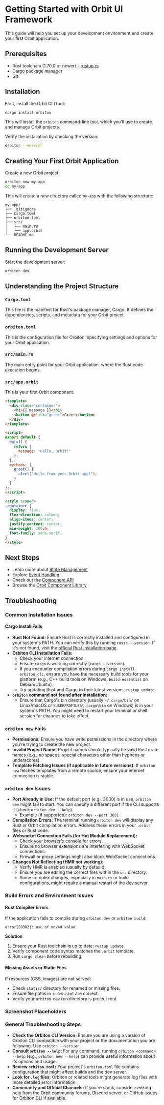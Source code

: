 # Getting Started with Orbit UI Framework

This guide will help you set up your development environment and create your first Orbit application.

## Prerequisites

- Rust toolchain (1.70.0 or newer) - [rustup.rs](https://rustup.rs/)
- Cargo package manager
- Git

## Installation

First, install the Orbit CLI tool:

```bash
cargo install orbiton
```

This will install the `orbiton` command-line tool, which you'll use to create and manage Orbit projects.

Verify the installation by checking the version:

```bash
orbiton --version
```

<!-- Placeholder for screenshot: Orbiton CLI version output -->

## Creating Your First Orbit Application

Create a new Orbit project:

```bash
orbiton new my-app
cd my-app
```

<!-- Placeholder for screenshot: Output of orbiton new command and directory change -->

This will create a new directory called `my-app` with the following structure:

```
my-app/
├── .gitignore
├── Cargo.toml
├── orbiton.toml
├── src/
│   ├── main.rs
│   └── app.orbit
└── README.md
```

<!-- TODO: Add screenshot of project directory structure after `orbiton new` -->

<!-- Placeholder for screenshot: Basic project structure after creating a new app -->

## Running the Development Server

Start the development server:

```bash
orbiton dev
```

<!-- TODO: Add screenshot of browser at http://localhost:3000 showing the running app -->

<!-- Placeholder for screenshot: Orbiton dev server running and app accessible in browser -->

## Understanding the Project Structure

### `Cargo.toml`

This file is the manifest for Rust's package manager, Cargo. It defines the dependencies, scripts, and metadata for your Orbit project.

### `orbiton.toml`

This is the configuration file for Orbiton, specifying settings and options for your Orbit application.

### `src/main.rs`

The main entry point for your Orbit application, where the Rust code execution begins.

### `src/app.orbit`

This is your first Orbit component.

```html
<template>
  <div class="container">
    <h1>{{ message }}</h1>
    <button @click="greet">Greet</button>
  </div>
</template>

<script>
export default {
  data() {
    return {
      message: "Hello, Orbit!"
    };
  },
  methods: {
    greet() {
      alert("Hello from your Orbit app!");
    }
  }
};
</script>

<style scoped>
.container {
  display: flex;
  flex-direction: column;
  align-items: center;
  justify-content: center;
  min-height: 100vh;
  font-family: sans-serif;
}
</style>
```

<!-- TODO: Add screenshot of generated component file in IDE -->

<!-- Placeholder for screenshot: Example of a simple component and its output in the browser -->

## Next Steps

- Learn more about [State Management](../core-concepts/state-management.md)
- Explore [Event Handling](../core-concepts/events.md)
- Check out the [Component API](../api/component-api.md)
- Browse the [Orbit Component Library](../api/orbit-kit-components.md)

## Troubleshooting

### Common Installation Issues

#### Cargo Install Fails

- **Rust Not Found:** Ensure Rust is correctly installed and configured in your system's PATH. You can verify this by running `rustc --version`. If it's not found, visit the [official Rust installation page](https://www.rust-lang.org/tools/install).
- **Orbiton CLI Installation Fails:**
  - Check your internet connection.
  - Ensure `cargo` is working correctly (`cargo --version`).
  - If you encounter compilation errors during `cargo install orbiton_cli`, ensure you have the necessary build tools for your platform (e.g., C++ build tools on Windows, `build-essential` on Debian/Ubuntu).
  - Try updating Rust and Cargo to their latest versions: `rustup update`.
- **`orbiton` command not found after installation:**
  - Ensure that Cargo's bin directory (usually `~/.cargo/bin/` on Linux/macOS or `%USERPROFILE%\.cargo\bin` on Windows) is in your system's PATH. You might need to restart your terminal or shell session for changes to take effect.

### `orbiton new` Fails

- **Permissions:** Ensure you have write permissions in the directory where you're trying to create the new project.
- **Invalid Project Name:** Project names should typically be valid Rust crate names (e.g., no spaces, special characters other than hyphens or underscores).
- **Template Fetching Issues (if applicable in future versions):** If `orbiton new` fetches templates from a remote source, ensure your internet connection is stable.

### `orbiton dev` Issues

- **Port Already in Use:** If the default port (e.g., 3000) is in use, `orbiton dev` might fail to start. You can specify a different port if the CLI supports it (check `orbiton dev --help`).
  - Example (if supported): `orbiton dev --port 3001`
- **Compilation Errors:** The terminal running `orbiton dev` will display any Rust or Orbit compilation errors. Address these errors in your `.orbit` files or Rust code.
- **Websocket Connection Fails (for Hot Module Replacement):**
  - Check your browser's console for errors.
  - Ensure no browser extensions are interfering with WebSocket connections.
  - Firewall or proxy settings might also block WebSocket connections.
- **Changes Not Reflecting (HMR not working):**
  - Verify HMR is enabled (usually by default).
  - Ensure you are editing the correct files within the `src` directory.
  - Some complex changes, especially in `main.rs` or build configurations, might require a manual restart of the dev server.

### Build Errors and Environment Issues

#### Rust Compiler Errors

If the application fails to compile during `orbiton dev` or `orbiton build`:

```
error[E0382]: use of moved value
``` 

**Solution**:
1. Ensure your Rust toolchain is up to date: `rustup update`
2. Verify component code syntax matches the `.orbit` template.
3. Run `cargo clean` before rebuilding.

#### Missing Assets or Static Files

If resources (CSS, images) are not served:

- Check `static/` directory for renamed or missing files.
- Ensure file paths in `index.html` are correct.
- Verify your `orbiton dev` run directory is project root.

### Screenshot Placeholders

<!-- TODO: Add screenshot of project directory structure after `orbiton new` -->

<!-- TODO: Add screenshot of browser at http://localhost:3000 showing the running app -->

<!-- TODO: Add screenshot of generated component file in IDE -->

### General Troubleshooting Steps

- **Check the Orbiton CLI Version:** Ensure you are using a version of Orbiton CLI compatible with your project or the documentation you are following. Use `orbiton --version`.
- **Consult `orbiton --help`:** For any command, running `orbiton <command> --help` (e.g., `orbiton new --help`) can provide useful information about its options and usage.
- **Review `orbiton.toml`:** Your project's `orbiton.toml` file contains configuration that might affect builds and the dev server.
- **Look for `.log` files:** Orbiton or related tools might generate log files with more detailed error information.
- **Community and Official Channels:** If you're stuck, consider seeking help from the Orbit community forums, Discord server, or GitHub issues for Orbiton CLI if available.
